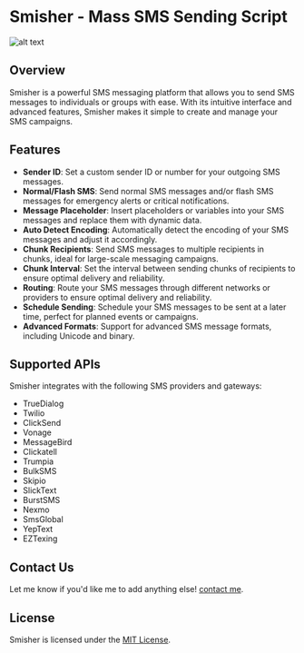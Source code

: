 # Smisher - Mass SMS Sending Script
![alt text](https://i.ibb.co/jwLgs48/Screenshot-2024-05-29-at-15-38-37-Screenshot.png)

**Overview**
----------

Smisher is a powerful SMS messaging platform that allows you to send SMS messages to individuals or groups with ease. With its intuitive interface and advanced features, Smisher makes it simple to create and manage your SMS campaigns.

**Features**
------------

* **Sender ID**: Set a custom sender ID or number for your outgoing SMS messages.
* **Normal/Flash SMS**: Send normal SMS messages and/or flash SMS messages for emergency alerts or critical notifications.
* **Message Placeholder**: Insert placeholders or variables into your SMS messages and replace them with dynamic data.
* **Auto Detect Encoding**: Automatically detect the encoding of your SMS messages and adjust it accordingly.
* **Chunk Recipients**: Send SMS messages to multiple recipients in chunks, ideal for large-scale messaging campaigns.
* **Chunk Interval**: Set the interval between sending chunks of recipients to ensure optimal delivery and reliability.
* **Routing**: Route your SMS messages through different networks or providers to ensure optimal delivery and reliability.
* **Schedule Sending**: Schedule your SMS messages to be sent at a later time, perfect for planned events or campaigns.
* **Advanced Formats**: Support for advanced SMS message formats, including Unicode and binary.

**Supported APIs**
-----------------

Smisher integrates with the following SMS providers and gateways:

* TrueDialog
* Twilio
* ClickSend
* Vonage
* MessageBird
* Clickatell
* Trumpia
* BulkSMS
* Skipio
* SlickText
* BurstSMS
* Nexmo
* SmsGlobal
* YepText
* EZTexing

  
**Contact Us**
--------------

Let me know if you'd like me to add anything else! [contact me](mailto:phishingkit@onionmail.com).

**License**
---------

Smisher is licensed under the [MIT License](https://opensource.org/licenses/MIT).

